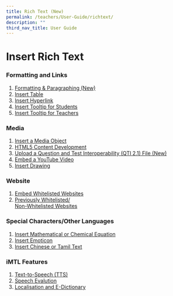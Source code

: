 ```yaml
---
title: Rich Text (New)
permalink: /teachers/User-Guide/richtext/
description: ""
third_nav_title: User Guide
---
```

# Insert Rich Text
### Formatting and Links
1. [Formatting & Paragraphing (New)](/TeachersUG/Formatting/)
2. [Insert Table](/TeachersUG/InsertTable/)
3. [Insert Hyperlink](/TeachersUG/InsertHyperlink/)
4. [Insert Tooltip for Students](/TeachersUG/InsertStudentTooltip/)
5. [Insert Tooltip for Teachers](/TeachersUG/InsertTeachingAction/)

### Media

1. [Insert a Media Object](#introduction)
2. [HTML5 Content Development](#paragraph1)
3. [Upload a Question and Test Interoperability (QTI 2.1) File (New)](#paragraph2)
4. [Embed a YouTube Video](#paragraph3)
5. [Insert Drawing](#paragraph3)

### Website
1. [Embed Whitelisted Websites](#introduction)
2. [Previously Whitelisted/  
Non-Whitelisted Websites](#paragraph1)

### Special Characters/Other Languages
1. [Insert Mathematical or Chemical Equation](#introduction)
2. [Insert Emoticon](#paragraph1)
3. [Insert Chinese or Tamil Text](#paragraph2)

### iMTL Features
1. [Text-to-Speech (TTS)](#introduction)
2. [Speech Evalution](#paragraph1)
3. [Localisation and E-Dictionary](#paragraph2)